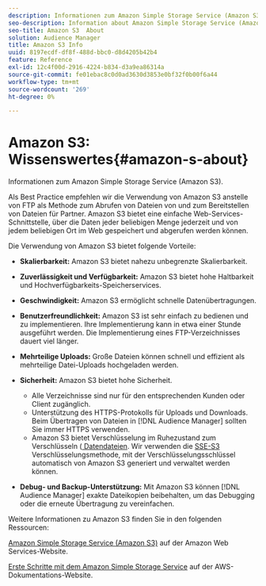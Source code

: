 ```yaml
---
description: Informationen zum Amazon Simple Storage Service (Amazon S3).
seo-description: Information about Amazon Simple Storage Service (Amazon S3).
seo-title: Amazon S3  About
solution: Audience Manager
title: Amazon S3 Info
uuid: 8197ecdf-df8f-488d-bbc0-d8d4205b42b4
feature: Reference
exl-id: 12c4f00d-2916-4224-b834-d3a9ea86314a
source-git-commit: fe01ebac8c0d0ad3630d3853e0bf32f0b00f6a44
workflow-type: tm+mt
source-wordcount: '269'
ht-degree: 0%

---
```


# Amazon S3: Wissenswertes{#amazon-s-about}

Informationen zum Amazon Simple Storage Service (Amazon S3).

Als Best Practice empfehlen wir die Verwendung von Amazon S3 anstelle von FTP als Methode zum Abrufen von Dateien von und zum Bereitstellen von Dateien für Partner. Amazon S3 bietet eine einfache Web-Services-Schnittstelle, über die Daten jeder beliebigen Menge jederzeit und von jedem beliebigen Ort im Web gespeichert und abgerufen werden können.

Die Verwendung von Amazon S3 bietet folgende Vorteile:

* **Skalierbarkeit:** Amazon S3 bietet nahezu unbegrenzte Skalierbarkeit.
* **Zuverlässigkeit und Verfügbarkeit:** Amazon S3 bietet hohe Haltbarkeit und Hochverfügbarkeits-Speicherservices.
* **Geschwindigkeit:** Amazon S3 ermöglicht schnelle Datenübertragungen.
* **Benutzerfreundlichkeit:** Amazon S3 ist sehr einfach zu bedienen und zu implementieren. Ihre Implementierung kann in etwa einer Stunde ausgeführt werden. Die Implementierung eines FTP-Verzeichnisses dauert viel länger.
* **Mehrteilige Uploads:** Große Dateien können schnell und effizient als mehrteilige Datei-Uploads hochgeladen werden.
* **Sicherheit:** Amazon S3 bietet hohe Sicherheit.

   * Alle Verzeichnisse sind nur für den entsprechenden Kunden oder Client zugänglich.
   * Unterstützung des HTTPS-Protokolls für Uploads und Downloads. Beim Übertragen von Dateien in [!DNL Audience Manager] sollten Sie immer HTTPS verwenden.
   * Amazon S3 bietet Verschlüsselung im Ruhezustand zum Verschlüsseln ([ Datendateien](../integration/receiving-audience-data/batch-outbound-transfers/outbound-file-name-contents.md). Wir verwenden die [SSE-S3](https://docs.aws.amazon.com/AmazonS3/latest/dev/serv-side-encryption.html) Verschlüsselungsmethode, mit der Verschlüsselungsschlüssel automatisch von Amazon S3 generiert und verwaltet werden können.

* **Debug- und Backup-Unterstützung:** Mit Amazon S3 können [!DNL Audience Manager] exakte Dateikopien beibehalten, um das Debugging oder die erneute Übertragung zu vereinfachen.

Weitere Informationen zu Amazon S3 finden Sie in den folgenden Ressourcen:

[Amazon Simple Storage Service (Amazon S3)](https://aws.amazon.com/s3/) auf der Amazon Web Services-Website.

[Erste Schritte mit dem Amazon Simple Storage Service](https://docs.aws.amazon.com/AmazonS3/latest/gsg/GetStartedWithS3.html) auf der AWS-Dokumentations-Website.

